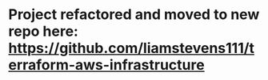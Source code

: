 # Project refactored and moved to new repo here: https://github.com/liamstevens111/terraform-aws-infrastructure
